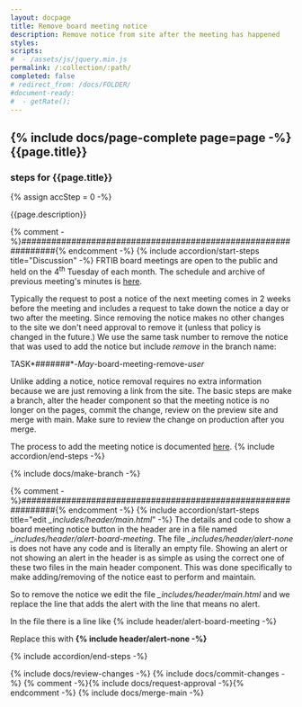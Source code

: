```yaml
---
layout: docpage
title: Remove board meeting notice
description: Remove notice from site after the meeting has happened
styles:
scripts:
#  - /assets/js/jquery.min.js
permalink: /:collection/:path/
completed: false
# redirect_from: /docs/FOLDER/
#document-ready:
#  - getRate();
---
```


## {% include docs/page-complete page=page -%}{{page.title}}

<h3 class="usa-sr-only">steps for {{page.title}}</h3>
{% assign accStep = 0 -%}

{{page.description}}

{% comment -%}###############################################################{% endcomment -%}
{% include accordion/start-steps title="Discussion" -%}
FRTIB board meetings are open to the public and held on the 4<sup>th</sup> Tuesday of each month.  The schedule and archive of previous meeting's minutes is [here]({{site.baseurl}}/meeting-minutes/).

Typically the request to post a notice of the next meeting comes in 2 weeks before the meeting and includes a request to take down the notice a day or two after the meeting.  Since removing the notice makes no other changes to the site we don't need approval to remove it (unless that policy is changed in the future.) We use the same task number to remove the notice that was used to add the notice but include *remove* in the branch name:

TASK*#######*-*May*-board-meeting-remove-*user*

Unlike adding a notice, notice removal requires no extra information because we are just removing a link from the site. The basic steps are make a branch, alter the header component so that the meeting notice is no longer on the pages, commit the change, review on the preview site and merge with main.  Make sure to review the change on production after you merge.

The process to add the meeting notice is documented [here]({{site.baseurl}}/docs/Board/notice-add/).
{% include accordion/end-steps -%}


{% include docs/make-branch -%}


{% comment -%}###############################################################{% endcomment -%}
{% include accordion/start-steps title="edit <i>_includes/header/main.html</i>" -%}
The details and code to show a board meeting notice button in the header are in a file named *_includes/header/alert-board-meeting*.  The file *_includes/header/alert-none* is does not have any code and is literally an empty file.  Showing an alert or not showing an alert in the header is as simple as using the correct one of these two files in the main header component.  This was done specifically to make adding/removing of the notice east to perform and maintain.

So to remove the notice we edit the file *_includes/header/main.html* and we replace the line that adds the alert with the line that means no alert.

In the file there is a line like {&#37; include header/alert-board-meeting -&#37;}

Replace this with **{&#37; include header/alert-none -&#37;}**

{% include accordion/end-steps -%}


{% include docs/review-changes -%}
{% include docs/commit-changes -%}
{% comment -%}{% include docs/request-approval -%}{% endcomment -%}
{% include docs/merge-main -%}

